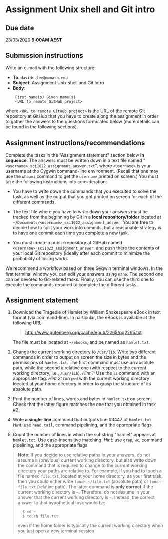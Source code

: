 # Assignment Unix shell and Git intro

## Due date 

23/03/2020 **9:00AM AEST**

## Submission instructions

Write an e-mail with the following structure:
 * **To**: `davidr.lee@monash.edu`
 * **Subject**: Assignment Unix shell and Git Intro
 * **Body**: 
    ```
     First name(s) Given name(s)
     <URL to remote GitHub project>
    ```

where `<URL to remote GitHub project>` is the URL of the remote Git repository at GitHub that you have to create along the assignment in order to gather the answers to the questions formulated below (more details can be found in the following sections).

## Assignment instructions/recommendations

Complete the tasks in the "Assignment statement" section below **in sequence**. The answers must be written down in a text file named  "`<username>_sci1022_assignment_answer.txt`", where `<username>` is your username at the Cygwin command-line environment. (Recall that one may use the `whoami` command to get the `username` printed on screen.) You must take the following instructions into consideration:

* You have to write down the commands that you executed to solve the task, as well as the output that you got printed on screen for each of the different commands. 

* The text file where you have to write down your answers must be tracked from the beginning by Git in a **local repository/folder** located at  `~/Documents/<username>_sci1022_assignment_answer`. You are free to decide how to split your work into commits, but a reasonable strategy is to have one commit each time you complete a new task.

* You must create a public repository at GitHub named `<username>_sci1022_assignment_answer`, and push there the contents of your local Git repository (ideally after each commit to minimize the probability of losing work).

We recommend a workflow based on three Gygwin terminal windows. In the first terminal window you can edit your answers using `nano`. The second one can be devoted to Git-related tasks. Finally, you can use the third one to execute the commands required to complete the different tasks.

## Assignment statement

1. Download the Tragedie of Hamlet by William Shakespeare eBook in text format (via command-line). In particular, the eBook is available at the following URL: 
    > http://www.gutenberg.org/cache/epub/2265/pg2265.txt 
 
   The file must be located at `~/ebooks`, and be named as `hamlet.txt`.

2. Change the current working directory to `/usr/lib`. Write two different commands in order to output on screen the size in bytes and the permissions of `hamlet.txt`. The first command must use an absolute path, while the second a relative one (with respect to the current working directory, i.e.,  `/usr/lib`). *Hint 1:* Use the `ls` command with an appropriate flag. *Hint 2:* run `pwd` with the current working directory located at your home directory in order to grasp the structure of its absolute path.

3. Print the number of lines, words and bytes in `hamlet.txt` on screen. Check that the latter figure matches the one that you obtained in task #2.

4.  Write **a single-line** command that outputs line #3447 of `hamlet.txt`. *Hint:* use `head`, `tail`, command pipelining, and the appropriate flags.

5. Count the number of lines in which the substring "hamlet" appears at `hamlet.txt`. Use case-insensitive matching. *Hint:* use `grep`, `wc`, command pipelining, and the appropriate flags.
  
> **Note**: If you decide to use relative paths in your answers, do not assume a (previous) current working directory, but also write down the command that is required to change to the current working directory your paths are relative to. For example, if you had to touch a file named `file.txt`,  located at your home directory, as your first task, then you could either write `touch ~/file.txt` (absolute path) or `touch file.txt` (relative path). The latter command is **only correct** if the current working directory is `~`. 
Therefore, do not assume in your answer that the current working directory is `~`. Instead, the correct answer to that hypothetical task would be:
> ```
>   $ cd ~ 
>   $ touch file.txt
> ```
> even if the home folder is typically the current working directory when you just open a new terminal session.
